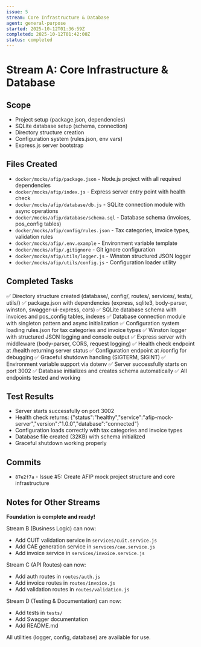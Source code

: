 ```yaml
---
issue: 5
stream: Core Infrastructure & Database
agent: general-purpose
started: 2025-10-12T01:36:59Z
completed: 2025-10-12T01:42:00Z
status: completed
---
```


# Stream A: Core Infrastructure & Database

## Scope
- Project setup (package.json, dependencies)
- SQLite database setup (schema, connection)
- Directory structure creation
- Configuration system (rules.json, env vars)
- Express.js server bootstrap

## Files Created
- `docker/mocks/afip/package.json` - Node.js project with all required dependencies
- `docker/mocks/afip/index.js` - Express server entry point with health check
- `docker/mocks/afip/database/db.js` - SQLite connection module with async operations
- `docker/mocks/afip/database/schema.sql` - Database schema (invoices, pos_config tables)
- `docker/mocks/afip/config/rules.json` - Tax categories, invoice types, validation rules
- `docker/mocks/afip/.env.example` - Environment variable template
- `docker/mocks/afip/.gitignore` - Git ignore configuration
- `docker/mocks/afip/utils/logger.js` - Winston structured JSON logger
- `docker/mocks/afip/utils/config.js` - Configuration loader utility

## Completed Tasks
✅ Directory structure created (database/, config/, routes/, services/, tests/, utils/)
✅ package.json with dependencies (express, sqlite3, body-parser, winston, swagger-ui-express, cors)
✅ SQLite database schema with invoices and pos_config tables, indexes
✅ Database connection module with singleton pattern and async initialization
✅ Configuration system loading rules.json for tax categories and invoice types
✅ Winston logger with structured JSON logging and console output
✅ Express server with middleware (body-parser, CORS, request logging)
✅ Health check endpoint at /health returning server status
✅ Configuration endpoint at /config for debugging
✅ Graceful shutdown handling (SIGTERM, SIGINT)
✅ Environment variable support via dotenv
✅ Server successfully starts on port 3002
✅ Database initializes and creates schema automatically
✅ All endpoints tested and working

## Test Results
- Server starts successfully on port 3002
- Health check returns: {"status":"healthy","service":"afip-mock-server","version":"1.0.0","database":"connected"}
- Configuration loads correctly with tax categories and invoice types
- Database file created (32KB) with schema initialized
- Graceful shutdown working properly

## Commits
- `87e2f7a` - Issue #5: Create AFIP mock project structure and core infrastructure

## Notes for Other Streams
**Foundation is complete and ready!**

Stream B (Business Logic) can now:
- Add CUIT validation service in `services/cuit.service.js`
- Add CAE generation service in `services/cae.service.js`
- Add invoice service in `services/invoice.service.js`

Stream C (API Routes) can now:
- Add auth routes in `routes/auth.js`
- Add invoice routes in `routes/invoice.js`
- Add validation routes in `routes/validation.js`

Stream D (Testing & Documentation) can now:
- Add tests in `tests/`
- Add Swagger documentation
- Add README.md

All utilities (logger, config, database) are available for use.
